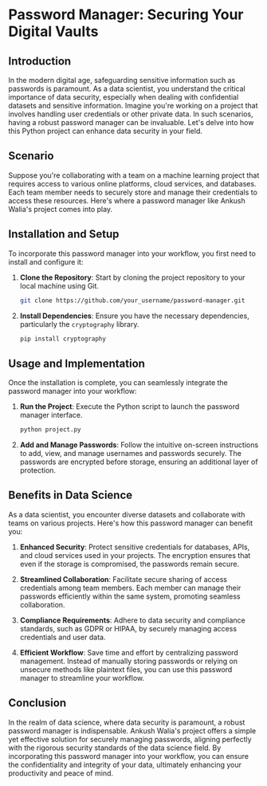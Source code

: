 # Password Manager: Securing Your Digital Vaults

## Introduction

In the modern digital age, safeguarding sensitive information such as passwords is paramount. As a data scientist, you understand the critical importance of data security, especially when dealing with confidential datasets and sensitive information. Imagine you're working on a project that involves handling user credentials or other private data. In such scenarios, having a robust password manager can be invaluable. Let's delve into how this Python project can enhance data security in your field.

## Scenario

Suppose you're collaborating with a team on a machine learning project that requires access to various online platforms, cloud services, and databases. Each team member needs to securely store and manage their credentials to access these resources. Here's where a password manager like Ankush Walia's project comes into play.

## Installation and Setup

To incorporate this password manager into your workflow, you first need to install and configure it:

1. **Clone the Repository**: Start by cloning the project repository to your local machine using Git.

    ```bash
    git clone https://github.com/your_username/password-manager.git
    ```

2. **Install Dependencies**: Ensure you have the necessary dependencies, particularly the `cryptography` library.

    ```bash
    pip install cryptography
    ```

## Usage and Implementation

Once the installation is complete, you can seamlessly integrate the password manager into your workflow:

1. **Run the Project**: Execute the Python script to launch the password manager interface.

    ```bash
    python project.py
    ```

2. **Add and Manage Passwords**: Follow the intuitive on-screen instructions to add, view, and manage usernames and passwords securely. The passwords are encrypted before storage, ensuring an additional layer of protection.

## Benefits in Data Science

As a data scientist, you encounter diverse datasets and collaborate with teams on various projects. Here's how this password manager can benefit you:

1. **Enhanced Security**: Protect sensitive credentials for databases, APIs, and cloud services used in your projects. The encryption ensures that even if the storage is compromised, the passwords remain secure.

2. **Streamlined Collaboration**: Facilitate secure sharing of access credentials among team members. Each member can manage their passwords efficiently within the same system, promoting seamless collaboration.

3. **Compliance Requirements**: Adhere to data security and compliance standards, such as GDPR or HIPAA, by securely managing access credentials and user data.

4. **Efficient Workflow**: Save time and effort by centralizing password management. Instead of manually storing passwords or relying on unsecure methods like plaintext files, you can use this password manager to streamline your workflow.

## Conclusion

In the realm of data science, where data security is paramount, a robust password manager is indispensable. Ankush Walia's project offers a simple yet effective solution for securely managing passwords, aligning perfectly with the rigorous security standards of the data science field. By incorporating this password manager into your workflow, you can ensure the confidentiality and integrity of your data, ultimately enhancing your productivity and peace of mind.
